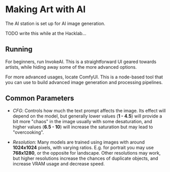 # Making Art with AI

The AI station is set up for AI image generation.

TODO write this while at the Hacklab...

## Running

For beginners, run InvokeAI. This is a straightforward UI geared towards artists, while hiding away some of the more advanced options.

For more advanced usages, locate ComfyUI. This is a node-based tool that you can use to build advanced image generation and processing pipelines.

## Common Parameters

- *CFG*: Controls how much the text prompt affects the image.  Its
  effect will depend on the model, but generally lower values (**1 -
  4.5**) will provide a bit more "chaos" in the image usually with some
  desaturation, and higher values (**6.5 - 10**) will increase the
  saturation but may lead to "overcooking".
  
- *Resolution*: Many models are trained using images with around
  **1024x1024** pixels, with varying ratios. E.g. for portrait you may
  use **768x1280**, or the opposite for landscape.  Other resolutions
  may work, but higher resolutions increase the chances of duplicate
  objects, and increase VRAM usage and decrease speed.
